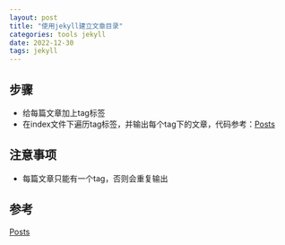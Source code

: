 ```yaml
---
layout: post
title: "使用jekyll建立文章目录"
categories: tools jekyll
date: 2022-12-30
tags: jekyll
---
```


## 步骤
- 给每篇文章加上tag标签
- 在index文件下遍历tag标签，并输出每个tag下的文章，代码参考：[Posts](https://jekyllrb.com/docs/posts/#tags-and-categories)

## 注意事项
- 每篇文章只能有一个tag，否则会重复输出

## 参考
[Posts](https://jekyllrb.com/docs/posts/#tags-and-categories)